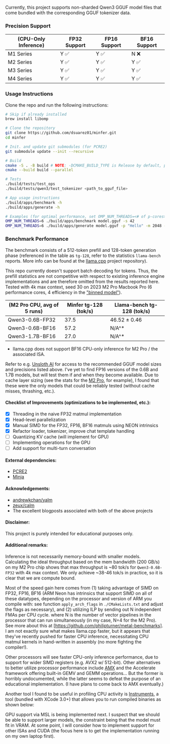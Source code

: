 Currently, this project supports non-sharded Qwen3 GGUF model files that come bundled with the corresponding GGUF tokenizer data.

### Precision Support

|     (CPU-Only Inference)     | FP32 Support | FP16 Support | BF16 Support  |
|------------------------------|--------------|--------------|---------------|
| M1 Series                    | Y ✅         | Y ✅         |     N ❌       |
| M2 Series                    | Y ✅         | Y ✅         |     Y ✅       |
| M3 Series                    | Y ✅         | Y ✅         |     Y ✅       |
| M4 Series                    | Y ✅         | Y ✅         |     Y ✅       |


### Usage Instructions

Clone the repo and run the following instructions:

```bash
# Skip if already installed
brew install libomp

# Clone the repository
git clone https://github.com/dsuarez01/minfer.git
cd minfer

# Init. and update git submodules (for PCRE2)
git submodule update --init --recursive

# Build
cmake -S . -B build # NOTE: -DCMAKE_BUILD_TYPE is Release by default, pass in Debug if needed
cmake --build build --parallel

# Tests
./build/tests/test_ops
./build/tests/qwen3/test_tokenizer <path_to_gguf_file>

# App usage instructions
./build/apps/benchmark -h
./build/apps/generate -h

# Examples (for optimal performance, set OMP_NUM_THREADS=<# of p-cores>):
OMP_NUM_THREADS=6 ./build/apps/benchmark model.gguf -s 42
OMP_NUM_THREADS=6 ./build/apps/generate model.gguf -p "Hello" -m 2048 -s 42 -i
```

### Benchmark Performance

The benchmark consists of a 512-token prefill and 128-token generation phase (referenced in the table as `tg-128`, refer to the statistics `llama-bench` reports. More info can be found at the [llama.cpp](https://github.com/ggml-org/llama.cpp) project repository). 

This repo currently doesn't support batch decoding for tokens. Thus, the prefill statistics are not competitive with respect to existing inference engine implementations and are therefore omitted from the results reported here. Tested with 4k max context, seed 30 on 2023 M2 Pro Macbook Pro (6 performance cores, 4 efficiency in the ["binned model"](https://en.wikipedia.org/wiki/Apple_M2)).

|     (M2 Pro CPU, avg of 5 runs)     |      Minfer tg-128 (tok/s)        |    Llama-bench tg-128 (tok/s)    |
|-------------------------------------|-----------------------------------|----------------------------------|
| Qwen3-0.6B-FP32                     |               37.5                |           46.52 ± 0.46           |
| Qwen3-0.6B-BF16                     |               57.2                |              N/A^*               |
| Qwen3-1.7B-BF16                     |               27.0                |              N/A^*               |

* llama.cpp does not support BF16 CPU-only inference for M2 Pro / the associated ISA.

Refer to e.g. [Unsloth AI](https://huggingface.co/unsloth) for access to the recommended GGUF model sizes and precisions listed above. I've yet to find FP16 versions of the 0.6B and 1.7B models, but will test them if and when they become available. Due to cache layer sizing (see the stats for the [M2 Pro](https://en.wikipedia.org/wiki/Apple_M2), for example), I found that these were the only models that could be reliably tested (without cache misses, thrashing, etc.).

#### Checklist of Improvements (optimizations to be implemented, etc.):
- [x] Threading in the naive FP32 matmul implementation
- [x] Head-level parallelization
- [x] Manual SIMD for the FP32, FP16, BF16 matmuls using NEON intrinsics
- [x] Refactor loader, tokenizer, improve chat template handling
- [ ] Quantizing KV cache (will implement for GPU)
- [ ] Implementing operations for the GPU
- [ ] Add support for multi-turn conversation

#### External dependencies:
- [PCRE2](https://github.com/PCRE2Project/pcre2) 
- [Minja](https://github.com/google/minja)

#### Acknowledgements:
- [andrewkchan/yalm](https://github.com/andrewkchan/yalm)
- [zeux/calm](https://github.com/zeux/calm)
- The excellent blogposts associated with both of the above projects

#### Disclaimer:
This project is purely intended for educational purposes only.

#### Additional remarks:
Inference is not necessarily memory-bound with smaller models. Calculating the ideal throughput based on the mem bandwidth (200 GB/s) on my M2 Pro chip shows that max throughput is ~80 tok/s for `Qwen3-0.6B-FP32` with 4k max context. We only achieve ~38-46 tok/s in practice, so it is clear that we are compute bound. 

Most of the speed gain here comes from (1) taking advantage of SIMD on FP32, FP16, BF16 (ARM Neon has intrinsics that support SIMD on all of these datatypes, depending on the processor and version of ARM you compile with: see function `apply_arch_flags` in `./CMakeLists.txt` and adjust the flags as necessary), and (2) utilizing ILP by sending out N independent FMAs per CPU cycle. where N is the number of vector pipelines in the processor that can run simultaneously (in my case, N=4 for the M2 Pro). See more about this at [https://github.com/philipturner/metal-benchmarks]. I am not exactly sure what makes llama.cpp faster, but it appears that they've recently pushed for faster CPU inference, necessitating CPU matmul kernels in hand-written in assembly (no more fighting the compiler!).

Other processors will see faster CPU-only inference performance, due to support for wider SIMD registers (e.g. AVX2 w/ 512-bit). Other alternatives to better utilize processor performance include [AMX](https://zhen8838.github.io/2024/04/23/mac-amx_en) and the Accelerate framework offering built-in GEMV and GEMM operations... But the former is horribly undocumented, while the latter seems to defeat the purpose of an educational implementation. (I have plans to come back to AMX eventually.)

Another tool I found to be useful in profiling CPU activity is [Instruments](https://en.wikipedia.org/wiki/Instruments_(software)), a tool (bundled with XCode 3.0+) that allows you to run compiled binaries as shown below:

GPU support via MSL is being implemented next. I suspect that we should be able to support larger models, the constraint being that the model must fit in VRAM. At some point, I will consider how to implement support for other ISAs and CUDA (the focus here is to get the implementation running on my own laptop first).